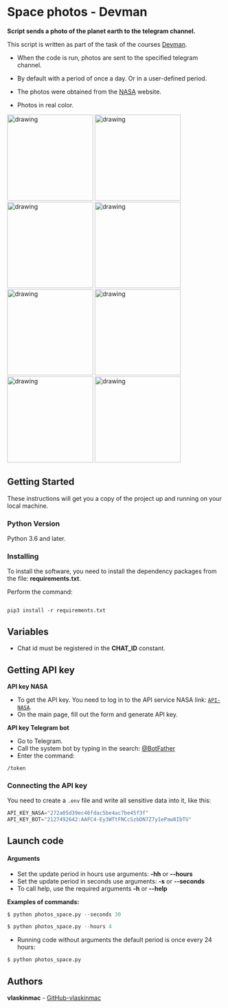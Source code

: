 # Space photos - Devman

**Script sends a photo of the planet earth to the telegram channel.**


This script is written as part of the task of the courses [Devman](https://dvmn.org).

- When the code is run, photos are sent to the specified telegram channel. 

- By default with a period of once a day. Or in a user-defined period. 

- The photos were obtained from the [NASA](https://www.nasa.gov) website.

- Photos in real color.


<img src="https://user-images.githubusercontent.com/78322994/140647471-a178cbd6-4d2a-4387-8db4-7c74b344a680.png" alt="drawing" width="200"/> <img src="https://user-images.githubusercontent.com/78322994/140647474-46b29d3f-5227-4c11-b3c1-67a0ba0678eb.png" alt="drawing" width="200"/> <img src="https://user-images.githubusercontent.com/78322994/140647475-18735c1d-5dbb-44e2-a9a0-35041bb8e7a1.png" alt="drawing" width="200"/> <img src="https://user-images.githubusercontent.com/78322994/140647478-6d43996f-9208-4b7f-a737-93e9a2d64605.png" alt="drawing" width="200"/> <img src="https://user-images.githubusercontent.com/78322994/140647479-1d896c98-6e9a-4a4b-b528-86ce3bf7ab36.png" alt="drawing" width="200"/> <img src="https://user-images.githubusercontent.com/78322994/140647481-1d167daf-078d-4c9c-b5a7-11c59b5509ca.png" alt="drawing" width="200"/> <img src="https://user-images.githubusercontent.com/78322994/140647483-b4ba5081-8a26-4004-a7aa-e048115f9454.png" alt="drawing" width="200"/> <img src="https://user-images.githubusercontent.com/78322994/140647484-bbbf9e1b-2b7c-4493-a6c8-bdf88304f7f3.png" alt="drawing" width="200"/> 


## Getting Started

These instructions will get you a copy of the project up and running on your local machine.

### Python Version

Python 3.6 and later.

### Installing

To install the software, you need to install the dependency packages from the file: **requirements.txt**.

Perform the command:

```

pip3 install -r requirements.txt

```

## Variables

- Сhat id must be registered in the **CHAT_ID** constant.

## Getting API key

**API key NASA**

- To get the API key. You need to log in to the API service NASA link: [`API-NASA`](https://api.nasa.gov/).
- On the main page, fill out the form and generate API key.

**API key Telegram bot**

- Go to Telegram. 
- Call the system bot by typing in the search: [@BotFather](https://telegram.me/BotFather) 
- Enter the command:
```
/token
```


### Connecting the API key

You need to create a `.env` file and write all sensitive data into it, like this:

```python
API_KEY_NASA="272a05d39ec46fdac5be4ac7be45f3f"
API_KEY_BOT="2127492642:AAFC4-Ey3WTtFNCcSzbDN7Z7y1ePaw8IbTU"
```

## Launch code
#### Arguments
- Set the update period in hours use arguments: **-hh** or **--hours**
- Set the update period in seconds use arguments: **-s** or **--seconds**
- To call help, use the required arguments **-h** or **--help**

**Examples of commands:**

```python
$ python photos_space.py --seconds 30
```

```python
$ python photos_space.py --hours 4
```

- Running code without arguments the default period is once every 24 hours:
```python
$ python photos_space.py 
```

## Authors

**vlaskinmac**  - [GitHub-vlaskinmac](https://github.com/vlaskinmac/)


